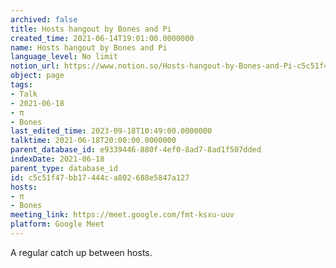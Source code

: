 ```yaml
---
archived: false
title: Hosts hangout by Bones and Pi
created_time: 2021-06-14T19:01:00.0000000
name: Hosts hangout by Bones and Pi
language_level: No limit
notion_url: https://www.notion.so/Hosts-hangout-by-Bones-and-Pi-c5c51f47bb17444ca802688e5847a127
object: page
tags:
- Talk
- 2021-06-18
- π
- Bones
last_edited_time: 2023-09-18T10:49:00.0000000
talktime: 2021-06-18T20:00:00.0000000
parent_database_id: e9339446-880f-4ef0-8ad7-8ad1f507dded
indexDate: 2021-06-18
parent_type: database_id
id: c5c51f47-bb17-444c-a802-688e5847a127
hosts:
- π
- Bones
meeting_link: https://meet.google.com/fmt-ksxu-uuv
platform: Google Meet
---
```


A regular catch up between hosts.


